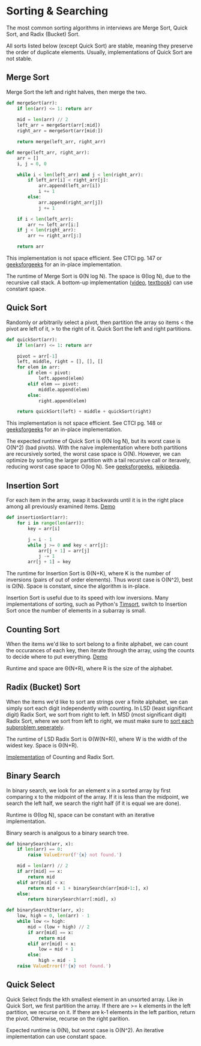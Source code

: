 # Sorting & Searching

The most common sorting algorithms in interviews are Merge Sort, Quick Sort, and Radix (Bucket) Sort.

All sorts listed below (except Quick Sort) are stable, meaning they preserve the order of duplicate elements. Usually, implementations of Quick Sort are not stable.

## Merge Sort

Merge Sort the left and right halves, then merge the two.

```python
def mergeSort(arr):
    if len(arr) <= 1: return arr
    
    mid = len(arr) // 2
    left_arr = mergeSort(arr[:mid])
    right_arr = mergeSort(arr[mid:])

    return merge(left_arr, right_arr)

def merge(left_arr, right_arr):
    arr = []
    i, j = 0, 0

    while i < len(left_arr) and j < len(right_arr):
        if left_arr[i] < right_arr[j]:
            arr.append(left_arr[i])
            i += 1
        else:
            arr.append(right_arr[j])
            j += 1

    if i < len(left_arr):
        arr += left_arr[i:]
    if j < len(right_arr):
        arr += right_arr[j:]

    return arr
```

This implementation is not space efficient. See CTCI pg. 147 or [geeksforgeeks](https://www.geeksforgeeks.org/in-place-merge-sort/) for an in-place implementation.

The runtime of Merge Sort is Θ(N log N). The space is Θ(log N), due to the recursive call stack. A bottom-up implementation ([video](https://www.youtube.com/watch?v=lOUe8Q9jQow), [textbook](https://algs4.cs.princeton.edu/22mergesort/)) can use constant space.


## Quick Sort

Randomly or arbitrarily select a pivot, then partition the array so items < the pivot are left of it, > to the right of it. Quick Sort the left and right partitions.

```python
def quickSort(arr):
    if len(arr) <= 1: return arr

    pivot = arr[-1]
    left, middle, right = [], [], []
    for elem in arr:
        if elem < pivot:
            left.append(elem)
        elif elem == pivot:
            middle.append(elem)
        else:
            right.append(elem)

    return quickSort(left) + middle + quickSort(right)
```

This implementation is not space efficient. See CTCI pg. 148 or [geeksforgeeks](https://www.geeksforgeeks.org/quick-sort/) for an in-place implementation.

The expected runtime of Quick Sort is Θ(N log N), but its worst case is O(N^2) (bad pivots). With the naive implementation where both partitions are recursively sorted, the worst case space is O(N). However, we can optimize by sorting the larger partition with a tail recursive call or iteravely, reducing worst case space to O(log N). See [geeksforgeeks](https://www.geeksforgeeks.org/quicksort-tail-call-optimization-reducing-worst-case-space-log-n/), [wikipedia](https://en.wikipedia.org/wiki/Quicksort#Optimizations).


## Insertion Sort
For each item in the array, swap it backwards until it is in the right place among all previously examined items. [Demo](https://docs.google.com/presentation/d/10b9aRqpGJu8pUk8OpfqUIEEm8ou-zmmC7b_BE5wgNg0/edit#slide=id.g463de7561_042)

```python
def insertionSort(arr):
    for i in range(len(arr)):
        key = arr[i]

        j = i - 1
        while j >= 0 and key < arr[j]:
            arr[j + 1] = arr[j]
            j -= 1
        arr[j + 1] = key
```

The runtime for Insertion Sort is Θ(N+K), where K is the number of inversions (pairs of out of order elements). Thus worst case is O(N^2), best is Ω(N). Space is constant, since the algorithm is in-place.

Insertion Sort is useful due to its speed with low inversions. Many implementations of sorting, such as Python's [Timsort](https://en.wikipedia.org/wiki/Timsort), switch to Insertion Sort once the number of elements in a subarray is small.


## Counting Sort
When the items we'd like to sort belong to a finite alphabet, we can count the occurances of each key, then iterate through the array, using the counts to decide where to put everything. [Demo](https://docs.google.com/presentation/d/1vmVKHRSwb5WN1rHvktplbPGecHChxOwWa7ovRuiLzbA/edit#slide=id.g582f6c5a07_0_0)


Runtime and space are Θ(N+R), where R is the size of the alphabet.


## Radix (Bucket) Sort
When the items we'd like to sort are strings over a finite alphabet, we can simply sort each digit independently with counting. In LSD (least significant digit) Radix Sort, we sort from right to left. In MSD (most significant digit) Radix Sort, where we sort from left to right, we must make sure to [sort each subproblem seperately](https://docs.google.com/presentation/d/1YBYV2ymAFiHHbSNcC1DRRi2C56blMxEsTZ7G_QE3q_8/edit#slide=id.g20841d522d_0_15).

The runtime of LSD Radix Sort is Θ(W(N+R)), where W is the width of the widest key. Space is Θ(N+R).

[Implementation](https://brilliant.org/wiki/radix-sort/#implementation-of-radix-sort) of Counting and Radix Sort.


## Binary Search
In binary search, we look for an element x in a sorted array by first comparing x to the midpoint of the array. If it is less than the midpoint, we search the left half, we search the right half (if it is equal we are done).

Runtime is Θ(log N), space can be constant with an iterative implementation.

Binary search is analgous to a binary search tree.

```python
def binarySearch(arr, x):
    if len(arr) == 0: 
        raise ValueError(f'{x} not found.')

    mid = len(arr) // 2
    if arr[mid] == x:
        return mid
    elif arr[mid] < x:
        return mid + 1 + binarySearch(arr[mid+1:], x)
    else:
        return binarySearch(arr[:mid], x)

def binarySearchIter(arr, x):
    low, high = 0, len(arr) - 1
    while low <= high:
        mid = (low + high) // 2
        if arr[mid] == x:
            return mid
        elif arr[mid] < x:
            low = mid + 1
        else:
            high = mid - 1
    raise ValueError(f'{x} not found.')
```


## Quick Select
Quick Select finds the kth smallest element in an unsorted array. Like in Quick Sort, we first partition the array. If there are >= k elements in the left partition, we recurse on it. If there are k-1 elements in the left parition, return the pivot. Otherwise, recurse on the right parition.

Expected runtime is Θ(N), but worst case is O(N^2). An iterative implementation can use constant space.